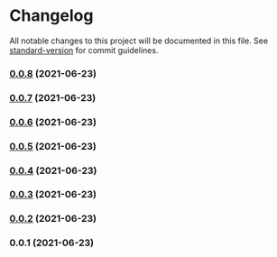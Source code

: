 # Changelog

All notable changes to this project will be documented in this file. See [standard-version](https://github.com/conventional-changelog/standard-version) for commit guidelines.

### [0.0.8](https://github.com/JackMarksThomas/nuxt-lazy-scripts/compare/v0.0.7...v0.0.8) (2021-06-23)

### [0.0.7](https://github.com/JackMarksThomas/nuxt-lazy-scripts/compare/v0.0.6...v0.0.7) (2021-06-23)

### [0.0.6](https://github.com/JackMarksThomas/nuxt-lazy-scripts/compare/v0.0.5...v0.0.6) (2021-06-23)

### [0.0.5](https://github.com/JackMarksThomas/nuxt-lazy-scripts/compare/v0.0.4...v0.0.5) (2021-06-23)

### [0.0.4](https://github.com/JackMarksThomas/nuxt-lazy-scripts/compare/v0.0.3...v0.0.4) (2021-06-23)

### [0.0.3](https://github.com/JackMarksThomas/nuxt-lazy-scripts/compare/v0.0.2...v0.0.3) (2021-06-23)

### [0.0.2](https://github.com/JackMarksThomas/nuxt-lazy-scripts/compare/v0.0.1...v0.0.2) (2021-06-23)

### 0.0.1 (2021-06-23)
